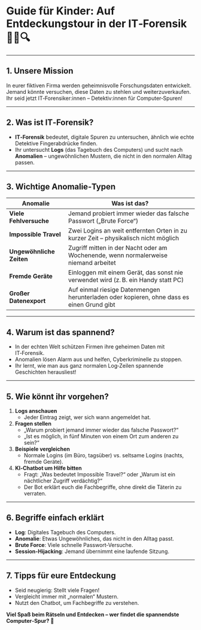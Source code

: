 # Guide für Kinder: Auf Entdeckungstour in der IT‑Forensik 🕵️‍♀️🔍

---

## 1. Unsere Mission  
In eurer fiktiven Firma werden geheimnisvolle Forschungsdaten entwickelt. Jemand könnte versuchen, diese Daten zu stehlen und weiterzuverkaufen. Ihr seid jetzt IT‑Forensiker:innen – Detektiv:innen für Computer‑Spuren!

---

## 2. Was ist IT‑Forensik?  
- **IT‑Forensik** bedeutet, digitale Spuren zu untersuchen, ähnlich wie echte Detektive Fingerabdrücke finden.  
- Ihr untersucht **Logs** (das Tagebuch des Computers) und sucht nach **Anomalien** – ungewöhnlichen Mustern, die nicht in den normalen Alltag passen.

---

## 3. Wichtige Anomalie‑Typen  

| Anomalie               | Was ist das?                                                                                   |
|------------------------|-----------------------------------------------------------------------------------------------|
| **Viele Fehlversuche**   | Jemand probiert immer wieder das falsche Passwort („Brute Force“)                              |
| **Impossible Travel**    | Zwei Logins an weit entfernten Orten in zu kurzer Zeit – physikalisch nicht möglich           |
| **Ungewöhnliche Zeiten** | Zugriff mitten in der Nacht oder am Wochenende, wenn normalerweise niemand arbeitet          |
| **Fremde Geräte**        | Einloggen mit einem Gerät, das sonst nie verwendet wird (z. B. ein Handy statt PC)           |
| **Großer Datenexport**   | Auf einmal riesige Datenmengen herunterladen oder kopieren, ohne dass es einen Grund gibt    |

---

## 4. Warum ist das spannend?  
- In der echten Welt schützen Firmen ihre geheimen Daten mit IT‑Forensik.  
- Anomalien lösen Alarm aus und helfen, Cyberkriminelle zu stoppen.  
- Ihr lernt, wie man aus ganz normalen Log‑Zeilen spannende Geschichten herausliest!

---

## 5. Wie könnt ihr vorgehen?  
1. **Logs anschauen**  
   - Jeder Eintrag zeigt, wer sich wann angemeldet hat.  
2. **Fragen stellen**  
   - „Warum probiert jemand immer wieder das falsche Passwort?“  
   - „Ist es möglich, in fünf Minuten von einem Ort zum anderen zu sein?“  
3. **Beispiele vergleichen**  
   - Normale Logins (im Büro, tagsüber) vs. seltsame Logins (nachts, fremde Geräte).  
4. **KI‑Chatbot um Hilfe bitten**  
   - Fragt: „Was bedeutet Impossible Travel?“ oder „Warum ist ein nächtlicher Zugriff verdächtig?“  
   - Der Bot erklärt euch die Fachbegriffe, ohne direkt die Täterin zu verraten.

---

## 6. Begriffe einfach erklärt  
- **Log**: Digitales Tagebuch des Computers.  
- **Anomalie**: Etwas Ungewöhnliches, das nicht in den Alltag passt.  
- **Brute Force**: Viele schnelle Passwort‑Versuche.  
- **Session‑Hijacking**: Jemand übernimmt eine laufende Sitzung.  

---

## 7. Tipps für eure Entdeckung  
- Seid neugierig: Stellt viele Fragen!  
- Vergleicht immer mit „normalen“ Mustern.  
- Nutzt den Chatbot, um Fachbegriffe zu verstehen.  

**Viel Spaß beim Rätseln und Entdecken – wer findet die spannendste Computer‑Spur? 🚀**  
